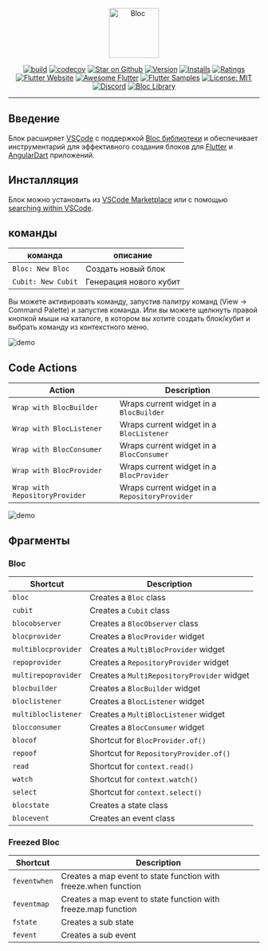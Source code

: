 <p align="center">
<img src="https://raw.githubusercontent.com/mit-73/true_bloc/master/docs/assets/bloc_logo_full.png" height="100" alt="Bloc" />
</p>

<p align="center">
<a href="https://github.com/mit-73/true_bloc/actions"><img src="https://img.shields.io/github/workflow/status/mit-73/true_bloc/build.svg?logo=github" alt="build"></a>
<a href="https://codecov.io/gh/mit-73/true_bloc"><img src="https://codecov.io/gh/mit-73/true_bloc/branch/master/graph/badge.svg" alt="codecov"></a>
<a href="https://github.com/mit-73/true_bloc"><img src="https://img.shields.io/github/stars/mit-73/true_bloc.svg?style=flat&logo=github&colorB=deeppink&label=stars" alt="Star on Github"></a>
<a href="https://marketplace.visualstudio.com/items?itemName=FelixAngelov.bloc"><img src="https://vsmarketplacebadge.apphb.com/version-short/FelixAngelov.bloc.svg" alt="Version"></a>
<a href="https://marketplace.visualstudio.com/items?itemName=FelixAngelov.bloc"><img src="https://vsmarketplacebadge.apphb.com/installs-short/FelixAngelov.bloc.svg" alt="Installs"></a>
<a href="https://marketplace.visualstudio.com/items?itemName=FelixAngelov.bloc"><img src="https://vsmarketplacebadge.apphb.com/rating-short/FelixAngelov.bloc.svg" alt="Ratings"></a>
<a href="https://flutter.dev/docs/development/data-and-backend/state-mgmt/options#bloc--rx"><img src="https://img.shields.io/badge/flutter-website-deepskyblue.svg" alt="Flutter Website"></a>
<a href="https://github.com/Solido/awesome-flutter#standard"><img src="https://img.shields.io/badge/awesome-flutter-blue.svg?longCache=true" alt="Awesome Flutter"></a>
<a href="http://fluttersamples.com"><img src="https://img.shields.io/badge/flutter-samples-teal.svg?longCache=true" alt="Flutter Samples"></a>
<a href="https://opensource.org/licenses/MIT"><img src="https://img.shields.io/badge/license-MIT-purple.svg" alt="License: MIT"></a>
<a href="https://discord.gg/true_bloc"><img src="https://img.shields.io/discord/649708778631200778.svg?logo=discord&color=blue" alt="Discord"></a>
<a href="https://github.com/mit-73/true_bloc"><img src="https://tinyurl.com/true_bloc-library" alt="Bloc Library"></a>
</p>

---

## Введение

Блок расширяет [VSCode](https://code.visualstudio.com/) с поддержкой [Bloc библиотеки](https://mit-73.github.io/true_bloc) и обеспечивает инструментарий для эффективного создания блоков для [Flutter](https://flutter.dev/) и [AngularDart](https://angulardart.dev/) приложений.

## Инсталляция

Блок можно установить из [VSCode Marketplace](https://marketplace.visualstudio.com/items?itemName=FelixAngelov.bloc) или с помощью [searching within VSCode](https://code.visualstudio.com/docs/editor/extension-gallery#_search-for-an-extension).

## команды

| команда            | описание               |
| ------------------ | ---------------------- |
| `Bloc: New Bloc`   | Создать новый блок     |
| `Cubit: New Cubit` | Генерация нового кубит |

Вы можете активировать команду, запустив палитру команд (View -> Command Palette) и запустив команда.
Или вы можете щелкнуть правой кнопкой мыши на каталоге, в котором вы хотите создать блок/кубит и выбрать команду из контекстного меню.

![demo](https://raw.githubusercontent.com/mit-73/true_bloc/master/extensions/vscode/assets/new-bloc-usage.gif)

## Code Actions

| Action                         | Description                                    |
| ------------------------------ | ---------------------------------------------- |
| `Wrap with BlocBuilder`        | Wraps current widget in a `BlocBuilder`        |
| `Wrap with BlocListener`       | Wraps current widget in a `BlocListener`       |
| `Wrap with BlocConsumer`       | Wraps current widget in a `BlocConsumer`       |
| `Wrap with BlocProvider`       | Wraps current widget in a `BlocProvider`       |
| `Wrap with RepositoryProvider` | Wraps current widget in a `RepositoryProvider` |

![demo](https://raw.githubusercontent.com/mit-73/true_bloc/master/extensions/vscode/assets/wrap-with-usage.gif)

## Фрагменты

### Bloc

| Shortcut            | Description                                |
| ------------------- | ------------------------------------------ |
| `bloc`              | Creates a `Bloc` class                     |
| `cubit`             | Creates a `Cubit` class                    |
| `blocobserver`      | Creates a `BlocObserver` class             |
| `blocprovider`      | Creates a `BlocProvider` widget            |
| `multiblocprovider` | Creates a `MultiBlocProvider` widget       |
| `repoprovider`      | Creates a `RepositoryProvider` widget      |
| `multirepoprovider` | Creates a `MultiRepositoryProvider` widget |
| `blocbuilder`       | Creates a `BlocBuilder` widget             |
| `bloclistener`      | Creates a `BlocListener` widget            |
| `multibloclistener` | Creates a `MultiBlocListener` widget       |
| `blocconsumer`      | Creates a `BlocConsumer` widget            |
| `blocof`            | Shortcut for `BlocProvider.of()`           |
| `repoof`            | Shortcut for `RepositoryProvider.of()`     |
| `read`              | Shortcut for `context.read()`              |
| `watch`             | Shortcut for `context.watch()`             |
| `select`            | Shortcut for `context.select()`            |
| `blocstate`         | Creates a state class                      |
| `blocevent`         | Creates an event class                     |

### Freezed Bloc

| Shortcut     | Description                                                     |
| ------------ | --------------------------------------------------------------- |
| `feventwhen` | Creates a map event to state function with freeze.when function |
| `feventmap`  | Creates a map event to state function with freeze.map function  |
| `fstate`     | Creates a sub state                                             |
| `fevent`     | Creates a sub event                                             |
